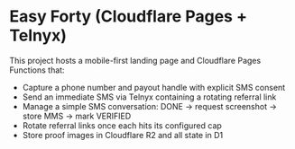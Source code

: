 
# Easy Forty (Cloudflare Pages + Telnyx)

This project hosts a mobile-first landing page and Cloudflare Pages Functions that:
- Capture a phone number and payout handle with explicit SMS consent
- Send an immediate SMS via Telnyx containing a rotating referral link
- Manage a simple SMS conversation: DONE -> request screenshot -> store MMS -> mark VERIFIED
- Rotate referral links once each hits its configured cap
- Store proof images in Cloudflare R2 and all state in D1
